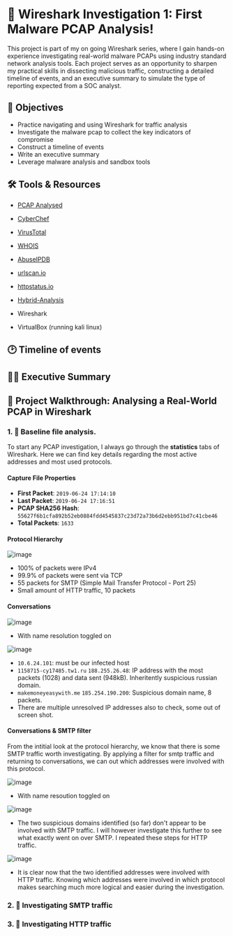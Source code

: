 # 📡 Wireshark Investigation 1: First Malware PCAP Analysis!

This project is part of my on going Wireshark series, where I gain hands-on experience investigating real-world malware PCAPs using industry standard network analysis tools. Each project serves as an opportunity to sharpen my practical skills in dissecting malicious traffic, constructing a detailed timeline of events, and an executive summary to simulate the type of reporting expected from a SOC analyst.

## 🎯 Objectives

- Practice navigating and using Wireshark for traffic analysis
- Investigate the malware pcap to collect the key indicators of compromise
- Construct a timeline of events
- Write an executive summary
- Leverage malware analysis and sandbox tools

## 🛠️ Tools & Resources
- [PCAP Analysed](https://www.malware-traffic-analysis.net/2019/06/24/index.html)
- [CyberChef](https://gchq.github.io/CyberChef/)
- [VirusTotal](https://www.virustotal.com/gui/)
- [WHOIS](https://whois.domaintools.com/)
- [AbuseIPDB](https://www.abuseipdb.com/)
- [urlscan.io](https://urlscan.io/result/0196005a-b8b1-724a-b146-be02d738fddb/)
- [httpstatus.io](https://httpstatus.io/)
- [Hybrid-Analysis](https://www.hybrid-analysis.com/)

- Wireshark
- VirtualBox (running kali linux)

## 🕑 Timeline of events




## ✍🏽 Executive Summary




## 📖 Project Walkthrough: Analysing a Real-World PCAP in Wireshark
### 1. 🔎 Baseline file analysis.
To start any PCAP investigation, I always go through the **statistics** tabs of Wireshark. Here we can find key details regarding the most active addresses and most used protocols.

#### Capture File Properties
- **First Packet**: `2019-06-24 17:14:10`
- **Last Packet**: `2019-06-24 17:16:51`
- **PCAP SHA256 Hash**: `55627f6b1cfa892b52eb0884fdd4545837c23d72a73b6d2ebb951bd7c41cbe46`
- **Total Packets**: `1633`

#### Protocol Hierarchy

![image](https://github.com/user-attachments/assets/5ceeff26-528d-4cab-9c14-581b47158459)

- 100% of packets were IPv4
- 99.9% of packets were sent via TCP
- 55 packets for SMTP (Simple Mail Transfer Protocol - Port 25)
- Small amount of HTTP traffic, 10 packets

#### Conversations

![image](https://github.com/user-attachments/assets/8c6dd121-6c43-459b-85e9-59f2fcfdbaef)

- With name resolution toggled on

![image](https://github.com/user-attachments/assets/8ebff910-6228-4d3d-bd34-95730106c878)

- `10.6.24.101`: must be our infected host
- `1158715-cy17485.tw1.ru` `188.255.26.48`: IP address with the most packets (1028) and data sent (948kB). Inheritently suspicious russian domain.
- `makemoneyeasywith.me` `185.254.190.200`: Suspicious domain name, 8 packets.
- There are multiple unresolved IP addresses also to check, some out of screen shot.

#### Conversations & SMTP filter
From the intitial look at the protocol hierarchy, we know that there is some SMTP traffic worth investigating. By applying a filter for smtp traffic and returning to conversations, we can out which addresses were involved with this protocol. 

![image](https://github.com/user-attachments/assets/06c582bf-5c15-4a7c-8dde-77e855e59741)

- With name resoution toggled on

![image](https://github.com/user-attachments/assets/7e1575d9-2261-409f-9568-72402c2ef579)

- The two suspicious domains identified (so far) don't appear to be involved with SMTP traffic. I will however investigate this further to see what exactly went on over SMTP. I repeated these steps for HTTP traffic.

![image](https://github.com/user-attachments/assets/701b6dc7-49cc-49de-959a-d70cd2a3b20b)

- It is clear now that the two identified addresses were involved with HTTP traffic. Knowing which addresses were involved in which protocol makes searching much more logical and easier during the investigation.

### 2. 🔎 Investigating SMTP traffic


### 3. 🔎 Investigating HTTP traffic

